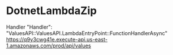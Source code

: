 # DotnetLambdaZip
Handler  "Handler": "ValuesAPI::ValuesAPI.LambdaEntryPoint::FunctionHandlerAsync"
https://q9y3cwg41e.execute-api.us-east-1.amazonaws.com/prod/api/values
